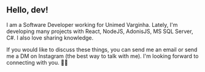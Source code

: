 ## Hello, dev!

I am a Software Developer working for Unimed Varginha. Lately, I'm developing many projects with React, NodeJS, AdonisJS, MS SQL Server, C#. I also love sharing knowledge.

If you would like to discuss these things, you can send me an email or send me a DM on Instagram (the best way to talk with me). I'm looking forward to connecting with you. 👋🏻
